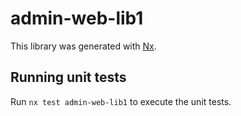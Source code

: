 # admin-web-lib1

This library was generated with [Nx](https://nx.dev).

## Running unit tests

Run `nx test admin-web-lib1` to execute the unit tests.
